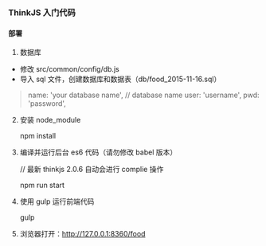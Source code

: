 ### ThinkJS 入门代码

#### 部署

1. 数据库

- 修改 src/common/config/db.js
- 导入 sql 文件，创建数据库和数据表（db/food_2015-11-16.sql）

> name: 'your database name', // database name
> user: 'username',
> pwd: 'password',

2. 安装 node_module

	npm install

3. 编译并运行后台 es6 代码（请勿修改 babel 版本）

	// 最新 thinkjs 2.0.6 自动会进行 complie 操作

	npm run start

4. 使用 gulp 运行前端代码

	gulp


5. 浏览器打开：http://127.0.0.1:8360/food